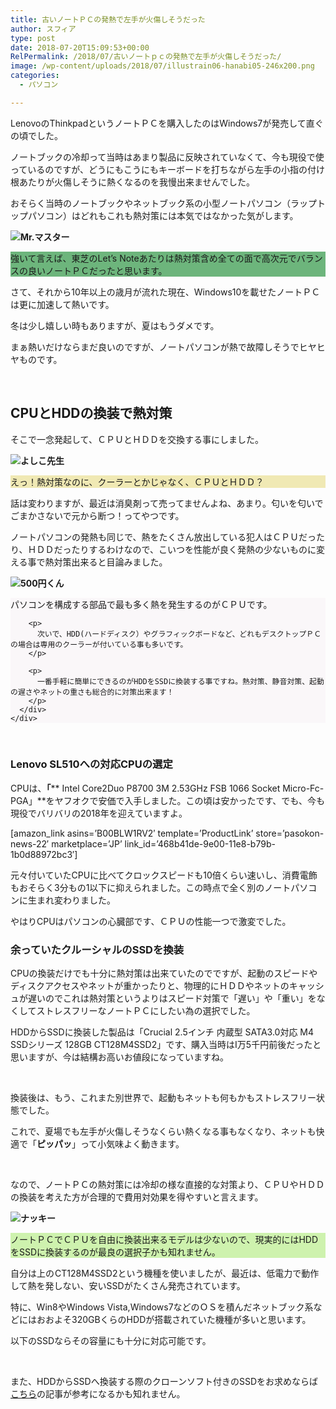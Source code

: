 ```yaml
---
title: 古いノートＰＣの発熱で左手が火傷しそうだった
author: スフィア
type: post
date: 2018-07-20T15:09:53+00:00
RelPermalink: /2018/07/古いノートｐｃの発熱で左手が火傷しそうだった/
image: /wp-content/uploads/2018/07/illustrain06-hanabi05-246x200.png
categories:
  - パソコン

---
```

LenovoのThinkpadというノートＰＣを購入したのはWindows7が発売して直ぐの頃でした。

ノートブックの冷却って当時はあまり製品に反映されていなくて、今も現役で使っているのですが、どうにもこうにもキーボードを打ちながら左手の小指の付け根あたりが火傷しそうに熱くなるのを我慢出来ませんでした。

おそらく当時のノートブックやネットブック系の小型ノートパソコン（ラップトップパソコン）はどれもこれも熱対策には本気ではなかった気がします。

<div class="chat_r ">
  <div class="talker">
    <b><img class="circle" src="https://sumaho.tk/wp-content/uploads/2018/07/0ac84bd4db08be2aec828256636a5af6.jpg" alt="Mr.マスター" /> </b>
  </div>
  
  <div class="bubble_wrap">
    <div class="bubble rc8" style="background-color:#6db57c">
      <div class="bubble_in" style="border-color:#6db57c">
        <p>
          強いて言えば、東芝のLet&#8217;s Noteあたりは熱対策含め全ての面で高次元でバランスの良いノートＰＣだったと思います。
        </p>
      </div>
    </div>
  </div>
</div>

さて、それから10年以上の歳月が流れた現在、Windows10を載せたノートＰＣは更に加速して熱いです。

冬は少し嬉しい時もありますが、夏はもうダメです。

まぁ熱いだけならまだ良いのですが、ノートパソコンが熱で故障しそうでヒヤヒヤものです。

&nbsp;

## CPUとHDDの換装で熱対策

そこで一念発起して、ＣＰＵとＨＤＤを交換する事にしました。

<div class="chat_l ">
  <div class="talker">
    <b><img class="circle" src="https://sumaho.tk/wp-content/uploads/2018/07/59f22304d8a98fda3cdd7ae77db8a0b3.jpg" alt="よしこ先生" /> </b>
  </div>
  
  <div class="bubble_wrap">
    <div class="bubble rc8" style="background-color:#f0e9b4">
      <div class="bubble_in" style="border-color:#f0e9b4">
        <p>
          えっ！熱対策なのに、クーラーとかじゃなく、ＣＰＵとＨＤＤ？
        </p>
      </div>
    </div>
  </div>
</div>

話は変わりますが、最近は消臭剤って売ってませんよね、あまり。匂いを匂いでごまかさないで元から断つ！ってやつです。

ノートパソコンの発熱も同じで、熱をたくさん放出している犯人はＣＰＵだったり、ＨＤＤだったりするわけなので、こいつを性能が良く発熱の少ないものに変える事で熱対策出来ると目論みました。

<div class="chat_r ">
  <div class="talker">
    <b><img class="circle" src="https://sumaho.tk/wp-content/uploads/2018/07/aa5fb71af70bf729ec4214aa3a663453.jpg" alt="500円くん" /> </b>
  </div>
  
  <div class="bubble_wrap">
    <div class="bubble" style="background-color:#faf7f9">
      <div class="bubble_in" style="border-color:#faf7f9">
        <p>
          パソコンを構成する部品で最も多く熱を発生するのがＣＰＵです。
        </p>
        
        <p>
          次いで、HDD(ハードディスク）やグラフィックボードなど、どれもデスクトップＰＣの場合は専用のクーラーが付いている事も多いです。
        </p>
        
        <p>
          一番手軽に簡単にできるのがHDDをSSDに換装する事ですね。熱対策、静音対策、起動の遅さやネットの重さも総合的に対策出来ます！
        </p>
      </div>
    </div>
  </div>
</div>

&nbsp;

### Lenovo SL510への対応CPUの選定

<span class="il">CPUは、<strong>「</strong></span>** Intel Core2Duo P8700 3M 2.53GHz FSB 1066 Socket Micro-Fc-PGA」**をヤフオクで安価で入手しました。この頃は安かったです、でも、今も現役でバリバリの2018年を迎えていますよ。

[amazon\_link asins=&#8217;B00BLW1RV2&#8242; template=&#8217;ProductLink&#8217; store=&#8217;pasokon-news-22&#8242; marketplace=&#8217;JP&#8217; link\_id=&#8217;468b41de-9e00-11e8-b79b-1b0d88972bc3&#8242;]

元々付いていたCPUに比べてクロックスピードも10倍くらい速いし、消費電飾もおそらく3分もの1以下に抑えられました。この時点で全く別のノートパソコンに生まれ変わりました。

やはりCPUはパソコンの心臓部です、ＣＰＵの性能一つで激変でした。

### 余っていたクルーシャルのSSDを換装

CPUの換装だけでも十分に熱対策は出来ていたのでですが、起動のスピードやディスクアクセスやネットが重かったりと、物理的にＨＤＤやネットのキャッシュが遅いのでこれは熱対策というよりはスピード対策で「遅い」や「重い」をなくしてストレスフリーなノートＰＣにしたい為の選択でした。

HDDからSSDに換装した製品は「Crucial 2.5インチ 内蔵型 SATA3.0対応 M4 SSDシリーズ 128GB CT128M4SSD2」です、購入当時はⅠ万5千円前後だったと思いますが、今は結構お高いお値段になっていますね。

&nbsp;

換装後は、もう、これまた別世界で、起動もネットも何もかもストレスフリー状態でした。

これで、夏場でも左手が火傷しそうなくらい熱くなる事もなくなり、ネットも快適で「**ピッパッ**」って小気味よく動きます。

&nbsp;

なので、ノートＰＣの熱対策には冷却の様な直接的な対策より、ＣＰＵやＨＤＤの換装を考えた方が合理的で費用対効果を得やすいと言えます。

<div class="chat_l ">
  <div class="talker">
    <b><img class="square" src="https://sumaho.tk/wp-content/uploads/2018/06/nacky1-150x150.jpg" alt="ナッキー" /> </b>
  </div>
  
  <div class="bubble_wrap">
    <div class="bubble" style="background-color:#cef2ae">
      <div class="bubble_in" style="border-color:#cef2ae">
        <p>
          ノートＰＣでＣＰＵを自由に換装出来るモデルは少ないので、現実的にはHDDをSSDに換装するのが最良の選択子かも知れません。
        </p>
      </div>
    </div>
  </div>
</div>

自分は上の<img src="https://www18.a8.net/0.gif?a8mat=1NWEY9+CTG9OA+249K+BWGDT" alt="" width="1" height="1" border="0" />CT128M4SSD2という機種を使いましたが、最近は、低電力で動作して熱を発しない、安いSSDがたくさん発売されています。

特に、<span class="green b">Win8やWindows Vista,Windows7などのＯＳを積んだネットブック系などにはおおよそ320GBくらのHDDが搭載されていた機種が多いと思います。</span>

以下のSSDならその容量にも十分に対応可能です。

 
  
また、HDDからSSDへ換装する際のクローンソフト付きのSSDをお求めならば<a href="https://sumaho.tk/lp/hdd_to_ssd_clone_method_text_all/" target="_blank" rel="noopener">こちら</a>の記事が参考になるかも知れません。